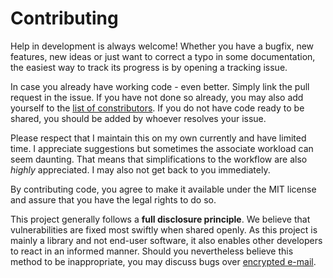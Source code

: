 Contributing
============

Help in development is always welcome!  Whether you have a bugfix, new
features, new ideas or just want to correct a typo in some documentation, the
easiest way to track its progress is by opening a tracking issue.

In case you already have working code - even better. Simply link the pull
request in the issue. If you have not done so already, you may also add
yourself to the [list of constributors][contributors]. If you do not have code
ready to be shared, you should be added by whoever resolves your issue.

Please respect that I maintain this on my own currently and have limited time.
I appreciate suggestions but sometimes the associate workload can seem
daunting. That means that simplifications to the workflow are also *highly*
appreciated. I may also not get back to you immediately.

By contributing code, you agree to make it available under the MIT license and
assure that you have the legal rights to do so.

This project generally follows a **full disclosure principle**.  We believe
that vulnerabilities are fixed most swiftly when shared openly. As this project
is mainly a library and not end-user software, it also enables other developers
to react in an informed manner.  Should you nevertheless believe this method to
be inappropriate, you may discuss bugs over [encrypted e-mail][pgp-key].

[contributors]: ../Contributors.txt
[pgp-key]: http://pgp.mit.edu/pks/lookup?op=vindex&search=0x8BFB6B35887B56B8
